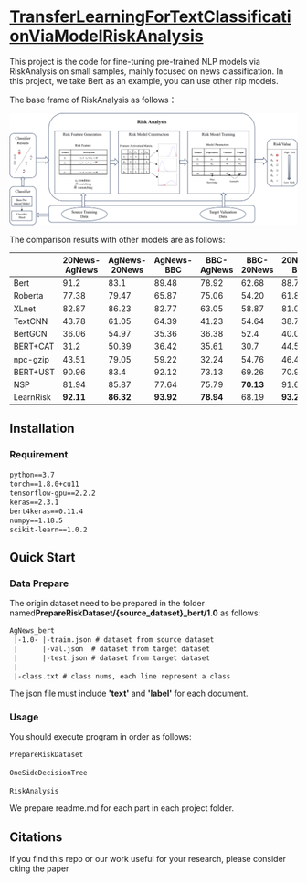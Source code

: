 # **[TransferLearningForTextClassificationViaModelRiskAnalysis](https://github.com/syjcomputer/RMTransfer)**

This project is the code for fine-tuning pre-trained NLP models via RiskAnalysis on small samples, mainly focused on news classification. In this project, we take Bert as an example, you can use other nlp models.

The base frame of RiskAnalysis as follows：

![risklearn](risklearn.png)

The comparison results with other models are as follows:

|           | 20News-AgNews | AgNews-20News | AgNews-BBC | BBC-AgNews | BBC-20News | 20News-BBC |
| --------- | ------------- | ------------- | ---------- | ---------- | ---------- | ---------- |
| Bert      | 91.2          | 83.1          | 89.48      | 78.92      | 62.68      | 88.75      |
| Roberta   | 77.38         | 79.47         | 65.87      | 75.06      | 54.20      | 61.8       |
| XLnet     | 82.87         | 86.23         | 82.77      | 63.05      | 58.87      | 81.06      |
| TextCNN   | 43.78         | 61.05         | 64.39      | 41.23      | 54.64      | 38.79      |
| BertGCN   | 36.06         | 54.97         | 35.36      | 36.38      | 52.4       | 40.04      |
| BERT+CAT  | 31.2          | 50.39         | 36.42      | 35.61      | 30.7       | 44.5       |
| npc-gzip  | 43.51         | 79.05         | 59.22      | 32.24      | 54.76      | 46.45      |
| BERT+UST  | 90.96         | 83.4          | 92.12      | 73.13      | 69.26      | 70.93      |
| NSP       | 81.94         | 85.87         | 77.64      | 75.79      | **70.13**  | 91.69      |
| LearnRisk | **92.11**     | **86.32**     | **93.92**  | **78.94**  | 68.19      | **93.22**  |


## Installation
### Requirement
```
python==3.7
torch==1.8.0+cu11
tensorflow-gpu==2.2.2
keras==2.3.1
bert4keras==0.11.4
numpy==1.18.5
scikit-learn==1.0.2
```

## Quick Start

### Data Prepare
The origin dataset need to be prepared in the folder named**PrepareRiskDataset/{source_dataset}_bert/1.0** as follows:
```
AgNews_bert
 |-1.0- |-train.json # dataset from source dataset
 |      |-val.json  # dataset from target dataset
 |      |-test.json # dataset from target dataset
 |
 |-class.txt # class nums, each line represent a class
```
The json file must include **'text'** and **'label'** for each document.

### Usage
You should execute program in order as follows:
```
PrepareRiskDataset

OneSideDecisionTree

RiskAnalysis
```
We prepare readme.md for each part in each project folder.
## Citations
If you find this repo or our work useful for your research, please consider citing the paper
```bibtex

```

